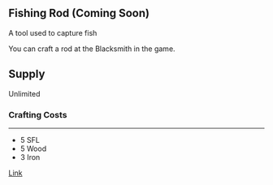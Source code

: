 ## Fishing Rod (Coming Soon)

A tool used to capture fish

You can craft a rod at the Blacksmith in the game.

## Supply

Unlimited

### Crafting Costs

---

- 5 SFL
- 5 Wood
- 3 Iron

[Link](https://docs.sunflower-land.com/crafting-guide)
